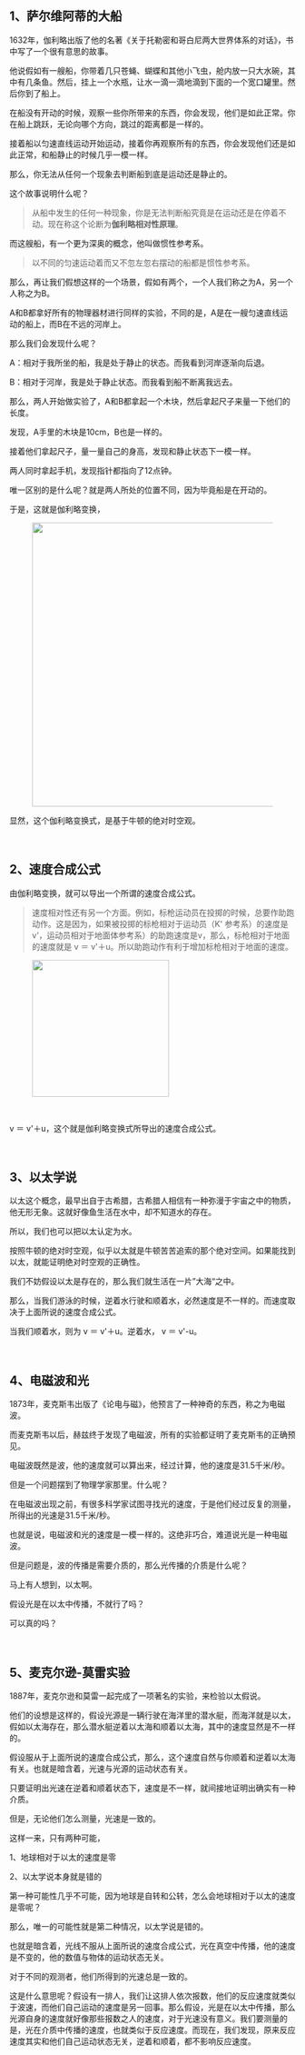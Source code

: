 <h2>1、萨尔维阿蒂的大船</h2><p>1632年，伽利略出版了他的名著《关于托勒密和哥白尼两大世界体系的对话》，书中写了一个很有意思的故事。</p><p>他说假如有一艘船，你带着几只苍蝇、蝴蝶和其他小飞虫，舱内放一只大水碗，其中有几条鱼。然后，挂上一个水瓶，让水一滴一滴地滴到下面的一个宽口罐里。然后你到了船上。</p><p>在船没有开动的时候，观察一些你所带来的东西，你会发现，他们是如此正常。你在船上跳跃，无论向哪个方向，跳过的距离都是一样的。</p><p>接着船以匀速直线运动开始运动，接着你再观察所有的东西，你会发现他们还是如此正常，和船静止的时候几乎一模一样。</p><p>那么，你无法从任何一个现象去判断船到底是运动还是静止的。</p><p>这个故事说明什么呢？</p><blockquote>从船中发生的任何一种现象，你是无法判断船究竟是在运动还是在停着不动。现在称这个论断为<b>伽利略相对性原理</b>。</blockquote><p>而这艘船，有一个更为深奥的概念，他叫做惯性参考系。</p><blockquote>以不同的匀速运动着而又不忽左忽右摆动的船都是惯性参考系。</blockquote><p>那么，再让我们假想这样的一个场景，假如有两个，一个人我们称之为A，另一个人称之为B。</p><p>A和B都拿好所有的物理器材进行同样的实验，不同的是，A是在一艘匀速直线运动的船上，而B在不远的河岸上。</p><p>那么我们会发现什么呢？</p><p>A：相对于我所坐的船，我是处于静止的状态。而我看到河岸逐渐向后退。</p><p>B：相对于河岸，我是处于静止状态。而我看到船不断离我远去。</p><p>那么，两人开始做实验了，A和B都拿起一个木块，然后拿起尺子来量一下他们的长度。</p><p>发现，A手里的木块是10cm，B也是一样的。</p><p>接着他们拿起尺子，量一量自己的身高，发现和静止状态下一模一样。</p><p>两人同时拿起手机，发现指针都指向了12点钟。</p><p>唯一区别的是什么呢？就是两人所处的位置不同，因为毕竟船是在开动的。</p><p>于是，这就是伽利略变换，</p><figure data-size="normal"><img src="https://pic4.zhimg.com/v2-38fe3467f1bc7eca14b7d1f0f3cd517b_b.jpg" data-rawwidth="500" data-rawheight="375" data-size="normal" data-caption="" class="origin_image zh-lightbox-thumb" width="500" data-original="https://pic4.zhimg.com/v2-38fe3467f1bc7eca14b7d1f0f3cd517b_r.jpg"></figure><p>显然，这个伽利略变换式，是基于牛顿的绝对时空观。</p><p><br></p><h2>2、速度合成公式</h2><p>由伽利略变换，就可以导出一个所谓的速度合成公式。</p><blockquote>速度相对性还有另一个方面。例如，标枪运动员在投掷的时候，总要作助跑动作。这是因为，如果被投掷的标枪相对于运动员（K' 参考系）的速度是v'，运动员相对于地面体参考系）的助跑速度是v，那么，标枪相对于地面的速度就是 v ＝ v'＋u。所以助跑动作有利于增加标枪相对于地面的速度。</blockquote><figure data-size="normal"><img src="https://pic3.zhimg.com/v2-e570348e94edd260c84fc18a47353416_b.jpg" data-rawwidth="241" data-rawheight="189" data-size="normal" data-caption="" class="content_image" width="241"></figure><p><br></p><p> v ＝ v'＋u，这个就是伽利略变换式所导出的速度合成公式。</p><p><br></p><h2>3、以太学说</h2><p>以太这个概念，最早出自于古希腊，古希腊人相信有一种弥漫于宇宙之中的物质，他无形无象。这就好像鱼生活在水中，却不知道水的存在。</p><p>所以，我们也可以把以太认定为水。</p><p>按照牛顿的绝对时空观，似乎以太就是牛顿苦苦追索的那个绝对空间。如果能找到以太，就能证明绝对时空观的正确性。</p><p>我们不妨假设以太是存在的，那么我们就生活在一片”大海“之中。</p><p>那么，当我们游泳的时候，逆着水行驶和顺着水，必然速度是不一样的。而速度取决于上面所说的速度合成公式。</p><p>当我们顺着水，则为 v ＝ v'＋u。逆着水， v ＝ v'-u。</p><p><br></p><h2>4、电磁波和光</h2><p>1873年，麦克斯韦出版了《论电与磁》，他预言了一种神奇的东西，称之为电磁波。</p><p>而麦克斯韦以后，赫兹终于发现了电磁波，所有的实验都证明了麦克斯韦的正确预见。</p><p>电磁波既然是波，他的速度就可以算出来，经过计算，他的速度是31.5千米/秒。</p><p>但是一个问题摆到了物理学家那里。什么呢？</p><p>在电磁波出现之前，有很多科学家试图寻找光的速度，于是他们经过反复的测量，所得出的光速是31.5千米/秒。</p><p>也就是说，电磁波和光的速度是一模一样的。这绝非巧合，难道说光是一种电磁波。</p><p>但是问题是，波的传播是需要介质的，那么光传播的介质是什么呢？</p><p>马上有人想到，以太啊。</p><p>假设光是在以太中传播，不就行了吗？</p><p>可以真的吗？</p><p><br></p><h2>5、麦克尔逊-莫雷实验</h2><p>1887年，麦克尔逊和莫雷一起完成了一项著名的实验，来检验以太假说。</p><p>他们的设想是这样的，假设光源是一辆行驶在海洋里的潜水艇，而海洋就是以太，假如以太海存在，那么潜水艇逆着以太海和顺着以太海，其中的速度显然是不一样的。</p><p>假设服从于上面所说的速度合成公式，那么，这个速度自然与你顺着和逆着以太海有关。也就是暗含着，光速与光源的运动状态有关。</p><p>只要证明出光速在逆着和顺着状态下，速度是不一样，就间接地证明出确实有一种介质。</p><p>但是，无论他们怎么测量，光速是一致的。</p><p>这样一来，只有两种可能，</p><p>1、地球相对于以太的速度是零</p><p>2、以太学说本身就是错的</p><p>第一种可能性几乎不可能，因为地球是自转和公转，怎么会地球相对于以太的速度是零呢？</p><p>那么，唯一的可能性就是第二种情况，以太学说是错的。</p><p>也就是暗含着，光线不服从上面所说的速度合成公式，光在真空中传播，他的速度是不变的，他的数值与物体的运动状态无关。</p><p>对于不同的观测者，他们所得到的光速总是一致的。</p><p>这是什么意思呢？假设有一排人，我们让这排人依次报数，他们的反应速度就类似于波速，而他们自己运动的速度是另一回事。那么假设，光是在以太中传播，那么光源自身的速度就好像那些报数之人的速度，对于光速没有意义。我们要测量的是，光在介质中传播的速度，也就类似于反应速度。而现在，我们发现，原来反应速度其实和他们自己运动状态无关，逆着和顺着，都不影响反应速度。</p>